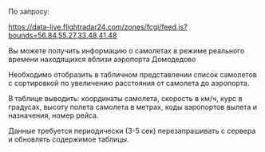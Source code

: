 По запросу:

https://data-live.flightradar24.com/zones/fcgi/feed.js?bounds=56.84,55.27,33.48,41.48

Вы можете получить информацию о самолетах в режиме реального времени находящихся вблизи аэропорта Домодедово

Необходимо отобразить в табличном представлении список самолетов с сортировкой по увеличению расстояния от самолета до аэропорта.

В таблице выводить:
координаты самолета,
скорость в км/ч,
курс в градусах,
высоту полета самолета в метрах,
коды аэропортов вылета и назначения,
номер рейса.

Данные требуется периодически (3-5 сек) перезапрашивать с сервера и обновлять содержимое таблицы.
